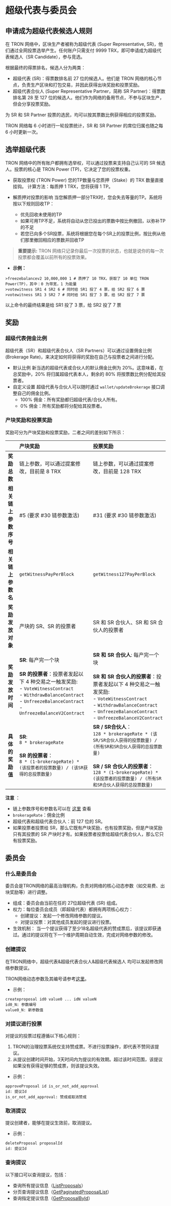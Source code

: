 # 超级代表与委员会

## 申请成为超级代表候选人规则

在 TRON 网络中，区块生产者被称为超级代表 (Super Representative, SR)，他们通过全网投票选举产生。任何账户只需支付 9999 TRX，即可申请成为超级代表候选人（SR Candidate），参与竞选。

根据最终的得票排名，候选人分为两类：

 - 超级代表 (SR)：得票数排名前 27 位的候选人。他们是 TRON 网络的核心节点，负责生产区块和打包交易，并因此获得出块奖励和投票奖励。
 - 超级代表合伙人 (Super Representative Partner，简称 SR Partner)：得票数排名第 28 至 127 位的候选人。他们作为网络的备用节点，不参与区块生产，但会分享投票奖励。


为 SR 和 SR Partner 投票的选民，均可以按其票数比例获得相应的投票奖励。

TRON 网络每 6 小时进行一轮投票统计，SR 和 SR Partner 的席位归属也随之每 6 小时更新一次。


## 选举超级代表

TRON 网络中的所有账户都拥有选举权，可以通过投票来支持自己认可的 SR 候选人。投票的核心是 TRON Power (TP)，它决定了您的投票权重。

 - 获取投票权 (TRON Power)
   您的TP数量与您质押（Stake）的 TRX 数量直接挂钩。
   计算方法：每质押 1 TRX，您将获得 1 TP。
 - 解质押对投票的影响
   当您解质押一部分TRX时，您会失去等量的TP。系统将按以下规则回收TP：

    * 优先回收未使用的TP
    * 如果可用TP不足，系统将自动从您已投出的票数中按比例撤回，以弥补TP的不足
    * 若您已向多个SR投票，系统将根据您在每个SR上的投票比例，按比例从他们那里撤回相应的票数并回收TP
   
> **重要提示:** TRON 网络只记录你最后一次投票的状态，也就是说你的每一次投票都会覆盖以前所有的投票效果。

 + **示例：**

```shell
>freezebalancev2 10,000,000 1 # 质押了 10 TRX，获取了 10 单位 TRON Power(TP)，其中：0 为带宽，1 为能量
>votewitness SR1 4 SR2 6 # 同时给 SR1 投了 4 票，给 SR2 投了 6 票
>votewitness SR1 3 SR2 7 # 同时给 SR1 投了 3 票，给 SR2 投了 7 票
```

以上命令的最终结果是给 SR1 投了 3 票，给 SR2 投了 7 票


## 奖励

### 超级代表佣金比例

超级代表（SR）和超级代表合伙人（SR Partners）可以通过设置佣金比例 (Brokerage Rate)，来决定如何将获得的奖励在自己与投票者之间进行分配。

 - 默认比例
新当选的超级代表或合伙人的默认佣金比例为 20%。这意味着，在总奖励中，20% 将归属超级代表本人，剩余的 80% 将按票数比例分配给其投票者。
 - 自定义设置
超级代表与合伙人可以随时通过 `wallet/updateBrokerage` 接口调整自己的佣金比例。
    - 100% 佣金：所有奖励都归超级代表/合伙人所有。
    - 0% 佣金：所有奖励都将分配给其投票者。


### 产块奖励和投票奖励

奖励可分为产块奖励和投票奖励，二者之间的差别如下所示：

|  | **产块奖励** | **投票奖励** |
| :--- | :--- | :--- |
| **奖励总数** | 链上参数，可以通过提案修改，目前是 8 TRX | 链上参数，可以通过提案修改，目前是 128 TRX |
| **相关链上参数序号** | #5 (要求 #30 链参数激活) | #31 (要求 #30 链参数激活) |
| **相关链上参数名** | `getWitnessPayPerBlock` | `getWitness127PayPerBlock` |
| **奖励发放对象** | 产块的 SR、SR 的投票者 | SR 和 SR 合伙人、SR 和 SR 合伙人的投票者 |
| **奖励发放时间** | **SR**: 每产完一个块<br><br>**SR 的投票者**：投票者发起以下 4 种交易之一触发奖励:<br>- `VoteWitnessContract`<br>- `WithdrawBalanceContract`<br>- `UnfreezeBalanceContract`<br>- `UnfreezeBalanceV2Contract` | **SR 和 SR 合伙人**: 每产完一个块<br><br>**SR 和 SR 合伙人的投票者**：投票者发起以下 4 种交易之一触发奖励:<br>- `VoteWitnessContract`<br>- `WithdrawBalanceContract`<br>- `UnfreezeBalanceContract`<br>- `UnfreezeBalanceV2Contract` |
| **具体的奖励值** | **SR**:<br>`8 * brokerageRate`<br><br>**SR 的投票者**：<br>`8 * (1-brokerageRate) * (该投票者的投票数量) / (该SR获得的总投票数量)` | **SR / SR合伙人**：<br>`128 * brokerageRate * (该SR/SR合伙人获得的投票数量) / (所有SR和SR合伙人获得的总投票数量)`<br><br>**SR / SR 合伙人的投票者**：<br>`128 * (1-brokerageRate) * (该投票者的投票数量) / (所有SR和SR合伙人获得的总投票数量)`|

**注意** ：

- 链上参数序号和参数名可以在 [这里](https://tronscan.org/#/sr/committee ) 查看
- `brokerageRate`：佣金比例
- 超级代表和超级代表合伙人：前 127 位的 SR。
- 如果投票者投票给 SR，那么它既有产块奖励，也有投票奖励，但是产块奖励只有其投票的 SR 产块时才有。如果投票者投票给超级代表合伙人，那么它只有投票奖励。

## 委员会

### 什么是委员会

委员会是TRON网络的最高治理机构，负责对网络的核心动态参数（如交易费、出块奖励等）进行调整。

 - 组成：委员会由当前在任的 27位超级代表 (SR) 组成。
 - 权力：每位委员会成员（即超级代表）都拥有两项核心权力：
    - 创建提议：发起一个修改网络参数的提议。
    - 对提议投票：对其他成员发起的提议进行投票。
 - 生效机制：
当一个提议获得了至少18名超级代表的赞成票后，该提议即获通过。通过的提议将在下一个维护周期自动生效，完成对网络参数的修改。

### 创建提议

在TRON网络中，超级代表&超级代表合伙人&超级代表候选人 均可以发起修改网络参数提议。

TRON网络动态参数及其编号请参考[这里](https://tronscan.org/#/sr/committee)。

+ 示例：

```shell
createproposal id0 value0 ... idN valueN
id0_N: 参数编号
value0_N: 新参数值
```


### 对提议进行投票

对提议的投票过程遵循以下核心规则：

1. TRON的治理投票系统仅支持赞成票。不进行投票操作，即代表不赞同该提议。
2. 从提议创建时间开始，3天时间内为提议的有效期。超过该时间范围，该提议如果没有获得足够的赞成票，则该提议失效。

+ 示例：

```shell
approveProposal id is_or_not_add_approval
id: 提议Id
is_or_not_add_approval: 赞成或取消赞成
```

### 取消提议

提议创建者，能够在提议生效前，取消提议。

+ 示例：

```shell
deleteProposal proposalId
id: 提议Id
```

### 查询提议

以下接口可以查询提议，包括：

+ 查询所有提议信息（[ListProposals](https://tronprotocol.github.io/documentation-zh/api/http/#walletlistproposals)）
+ 分页查询提议信息（[GetPaginatedProposalList](https://tronprotocol.github.io/documentation-zh/api/http/#walletgetpaginatedproposallist)）
+ 查询指定提议信息（[GetProposalById](https://tronprotocol.github.io/documentation-zh/api/http/#walletgetproposalbyid)）
